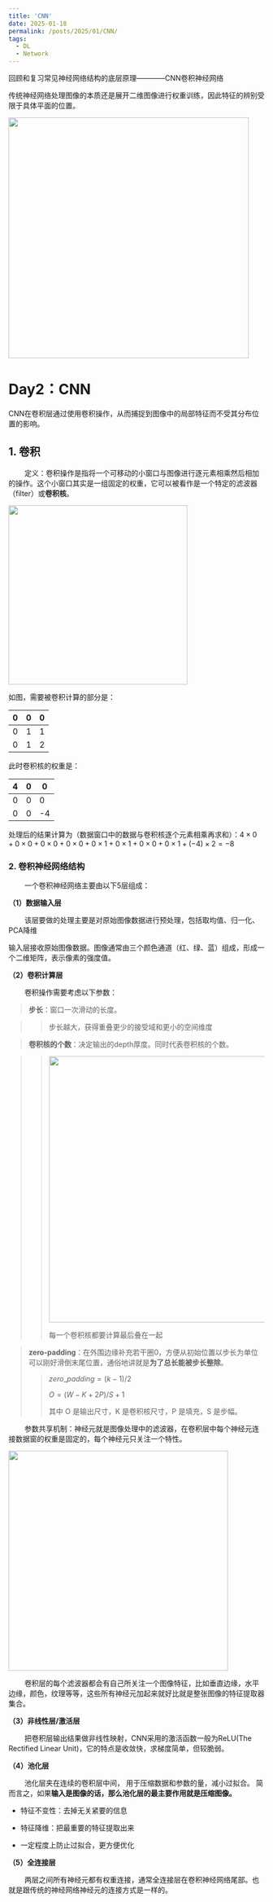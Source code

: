 ```yaml
---
title: 'CNN'
date: 2025-01-18
permalink: /posts/2025/01/CNN/
tags:
  - DL
  - Network
---
```


回顾和复习常见神经网络结构的底层原理————CNN卷积神经网络

传统神经网络处理图像的本质还是展开二维图像进行权重训练，因此特征的辨别受限于具体平面的位置。

<img title="" src="https://pic3.zhimg.com/v2-35fd5c7a2b0a911a85e52559f3cd3826_1440w.jpg" alt="" width="473" data-align="center">

Day2：CNN
======

CNN在卷积层通过使用卷积操作，从而捕捉到图像中的局部特征而不受其分布位置的影响。

## 1. 卷积

        定义：卷积操作是指将一个可移动的小窗口与图像进行逐元素相乘然后相加的操作。这个小窗口其实是一组固定的权重，它可以被看作是一个特定的滤波器（filter）或**卷积核**。

<img title="" src="https://i-blog.csdnimg.cn/blog_migrate/7b8af7c9507e7652df6ff7e3c14f8a1f.png" alt="" width="352" data-align="center">

如图，需要被卷积计算的部分是：

| 0   | 0   | 0   |
| --- | --- | --- |
| 0   | 1   | 1   |
| 0   | 1   | 2   |

此时卷积核的权重是：

| 4   | 0   | 0   |
| --- | --- | --- |
| 0   | 0   | 0   |
| 0   | 0   | -4  |

处理后的结果计算为（数据窗口中的数据与卷积核逐个元素相乘再求和）：$4 \times 0 + 0 \times 0 + 0 \times 0 + 0 \times 0 + 0 \times 1 + 0  \times 1 + 0  \times 0 + 0  \times 1 + (-4) \times 2 = -8$

### 2. 卷积神经网络结构

        一个卷积神经网络主要由以下5层组成：

**（1）数据输入层**

        该层要做的处理主要是对原始图像数据进行预处理，包括取均值、归一化、PCA降维

输入层接收原始图像数据。图像通常由三个颜色通道（红、绿、蓝）组成，形成一个二维矩阵，表示像素的强度值。

**（2）卷积计算层**

        卷积操作需要考虑以下参数：

> **步长**：窗口一次滑动的长度。

> > 步长越大，获得重叠更少的接受域和更小的空间维度

> **卷积核的个数**：决定输出的depth厚度。同时代表卷积核的个数。

> > <img title="" src="https://pic3.zhimg.com/v2-821048bfaee14d8c03cc5044e04fe336_1440w.jpg" alt="" width="523" data-align="inline">
> > 
> > 每一个卷积核都要计算最后叠在一起

> **zero-padding**：在外围边缘补充若干圈0，方便从初始位置以步长为单位可以刚好滑倒末尾位置，通俗地讲就是**为了总长能被步长整除**。
> 
> > $zero\_padding = (k-1) / 2$
> > 
> > $O = (W - K + 2P) / S + 1$
> > 
> > 其中 O 是输出尺寸，K 是卷积核尺寸，P 是填充，S 是步幅。

        参数共享机制：神经元就是图像处理中的滤波器，在卷积层中每个神经元连接数据窗的权重是固定的，每个神经元只关注一个特性。

<img title="" src="https://i-blog.csdnimg.cn/blog_migrate/34501738b7bedc58964269aef8305ee3.png" alt="" data-align="center" width="432">

        卷积层的每个滤波器都会有自己所关注一个图像特征，比如垂直边缘，水平边缘，颜色，纹理等等，这些所有神经元加起来就好比就是整张图像的特征提取器集合。

**（3）非线性层/激活层**

        把卷积层输出结果做非线性映射，CNN采用的激活函数一般为ReLU(The Rectified Linear Unit)，它的特点是收敛快，求梯度简单，但较脆弱。

**（4）池化层**

        池化层夹在连续的卷积层中间， 用于压缩数据和参数的量，减小过拟合。 简而言之，如果**输入是图像的话，那么池化层的最主要作用就是压缩图像。**

* 特征不变性：去掉无关紧要的信息

* 特征降维：把最重要的特征提取出来

* 一定程度上防止过拟合，更方便优化

**（5）全连接层**

        两层之间所有神经元都有权重连接，通常全连接层在卷积神经网络尾部。也就是跟传统的神经网络神经元的连接方式是一样的。

<img src="https://i-blog.csdnimg.cn/blog_migrate/3c266da23107494b04b09683b8427f0e.png" title="" alt="" data-align="center">


